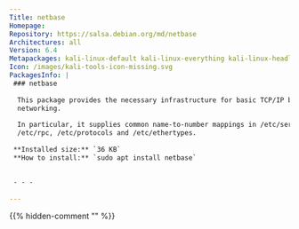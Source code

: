 ```yaml
---
Title: netbase
Homepage: 
Repository: https://salsa.debian.org/md/netbase
Architectures: all
Version: 6.4
Metapackages: kali-linux-default kali-linux-everything kali-linux-headless kali-linux-large kali-linux-nethunter kali-tools-802-11 kali-tools-bluetooth kali-tools-database kali-tools-exploitation kali-tools-forensics kali-tools-information-gathering kali-tools-passwords kali-tools-post-exploitation kali-tools-reporting kali-tools-reverse-engineering kali-tools-sniffing-spoofing kali-tools-social-engineering kali-tools-top10 kali-tools-voip kali-tools-vulnerability kali-tools-web kali-tools-wireless 
Icon: /images/kali-tools-icon-missing.svg
PackagesInfo: |
 ### netbase
 
  This package provides the necessary infrastructure for basic TCP/IP based
  networking.
   
  In particular, it supplies common name-to-number mappings in /etc/services,
  /etc/rpc, /etc/protocols and /etc/ethertypes.
 
 **Installed size:** `36 KB`  
 **How to install:** `sudo apt install netbase`  
 
 
 - - -
 
---
```

{{% hidden-comment "<!--Do not edit anything above this line-->" %}}
